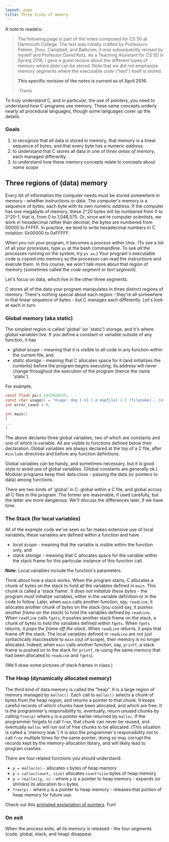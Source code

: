 ```yaml
---
layout: page
title: Three kinds of memory
---
```


A note to readers:
> The following page is part of the notes composed for CS 50 at Dartmouth College.
> The text was initially crafted by Professors Palmer, Zhou, Campbell, and Balkcom;
> it was subsequently revised by myself and Professor David Kotz.
> As a Teaching Assistant for CS 50 in Spring 2016,
> I gave a guest lecture about the different types of memory where *data* can be stored.
> Note that we did not emphasize memory segments where the executable *code* ("text") itself is stored.
>
> **This specific revision of the notes is current as of April 2016.**
>
> -Travis

To truly understand C, and in particular, the use of pointers, you need to understand how C programs use memory.
These same concepts underly nearly all procedural languages, though some languages cover up the details.

### Goals

1. to recognize that all data is stored in memory,
    that memory is a linear sequence of bytes, and that every byte has a numeric *address*.
2. to understand that C stores all data in one of *three areas of memory*, each managed differently.
3. to understand how these memory concepts relate to concepts about *name scope*

## Three regions of (data) memory

Every bit of information the computer needs must be stored somewhere in memory - whether instructions or data.
The computer's memory is a sequence of bytes, each byte with its own numeric *address*.
If the computer has one megabyte of memory, these 2^20 bytes will be numbered from 0 to 2^20-1,
    that is, from 0 to 1,048,575.
Or, since we're computer scientists, we work in hexadecimal rather than decimal;
    the bytes are numbered from 00000 to FFFFF.
In practice, we tend to write hexadecimal numbers in C notation: 0x00000 to 0xFFFFF.

When you run your program, it becomes a *process* within Unix.
(To see a list of all your processes, type `ps` at the bash commandline.
To see *all* the processes running on the system, try `ps ax`.)
Your program's executable code is copied into memory so the processor can read the instructions and execute them.
In this course, we won't talk more about that region of memory (sometimes called the *code segment* or *text segment*).

Let's focus on data, which live in the other three segments.

C stores all of the data your program manipulates in three distinct regions of memory.
There's nothing special about each region - they're all somewhere in that linear sequence of bytes - but
    C manages each differently. Let's look at each in turn.

### Global memory (aka static)

The simplest region is called 'global' (or 'static') storage, and it's where global variables live.
If you define a constant or variable outside of any function, it has

  * *global scope* - meaning that it is visible to all code in any function within the current file, and
  * *static storage* - meaning that C allocates space for it (and initializes the contents) before the program begins executing; its address will never change throughout the execution of the program (hence the name 'static').

For example,

```c
const float pi=3.1415926535;
const char usage[] = "Usage: dog [-n] [-m mapfile] [-] [filename]...\n";
int error_count = 0;

int main()
{
...
}
```

The above declares three global variables, two of which are constants and one of which is variable.
All are visible to functions defined below their declaration.
Global variables are always declared at the top of a C file,
    after `#include` directives and before any function definitions.

Global variables can be handy, and sometimes necessary, but it is good style to avoid use of global variables.
(Global constants are generally ok.)
Modular programs keep their data close - passing the data (or pointers to data) among functions.

There are two kinds of 'global' in C: global within a C file, and global across all C files in the program.
The former are reasonable, if used carefully, but the latter are more dangerous.
We'll discuss the differences later, if we have time.

### The Stack (for local variables)

All of the example code we've seen so far makes extensive use of local variables;
    these variables are defined within a function and have

  * *local scope* - meaning that the variable is visible within the function only, and
  *  *stack storage* - meaning that C allocates space for the variable within the stack frame for this particular instance of this function call.

**Note:** Local variables include the function's parameters.

Think about how a stack works.
When the program starts, C allocates a chunk of bytes on the stack to hold all the variables defined in `main`.
This chunk is called a 'stack frame'.
*It does not initialize these bytes* - the program must initialize variables,
    either in the variable definition or in the code to follow.
Later, when `main` calls another function, say, `readLine`, it allocates another chunk of bytes on the stack
    (you could say, it *pushes another frame on the stack*) to hold the variables defined by `readLine`.
When `readline` calls `fgets`, it pushes another stack frame on the stack,
    a chunk of bytes to hold the variables defined within `fgets`.
When `fgets` returns, it *pops the frame off the stack*.
When `readLine` returns, it pops that frame off the stack.
The local variables defined in `readLine` are not just syntactically inaccessible to `main` (out of scope),
    their memory is no longer allocated.
Indeed, when `main` calls another function, say, `printf`, a stack frame is pushed on to the stack for `printf`,
    re-using the same memory that had been allocated to `readLine` and `fgets`).

(We'll draw some pictures of stack frames in class.)

### The Heap (dynamically allocated memory)

The third kind of data memory is called the "heap".
It is a large region of memory managed by `malloc()`.
Each call to `malloc()` selects a chunk of bytes from the heap region, and returns a pointer to that chunk.
It keeps careful records of which chunks have been allocated, and which are free.
It is the programmer's responsibility to, eventually,
    return unused chunks by calling `free(p)` where `p` is a pointer earlier returned by `malloc`.
If the programmer forgets to call `free`,
    that chunk can never be reused, and eventually `malloc` will run out of free chunks to be allocated.
(This situation is called a 'memory leak.')
It is also the programmer's responsibility not to call `free` multiple times for the same pointer;
    doing so may corrupt the records kept by the memory-allocation library, and will likely lead to program crashes.

There are four related functions you should understand:

* `p = malloc(n)` - allocates `n` bytes of heap memory
* `p = calloc(count, size)` allocates `count*size` bytes of heap memory
* `p = realloc(p, n)` - where `p` is a pointer to heap memory - expands (or shrinks) its allocation to `n` bytes.
* `free(p)` - where `p` is a pointer to heap memory - releases that portion of heap memory for future use.

Check out this [animated explanation of pointers](https://www.youtube.com/watch?v=5VnDaHBi8dM).
Fun!

### On exit

When the process exits, all its memory is released - the four segments (code, global, stack, and heap) disappear.
